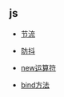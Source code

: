 # 
## js

- [节流](./js/throttle.md)

- [防抖](./js/debounce.md)

- [new运算符](./js/new.md)

- [bind方法](./js/bind.md)